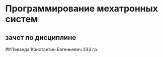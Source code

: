 # Программирование мехатронных систем

## зачет по дисциплине
##Леванда Константин Евгеньевич 333 гр.
